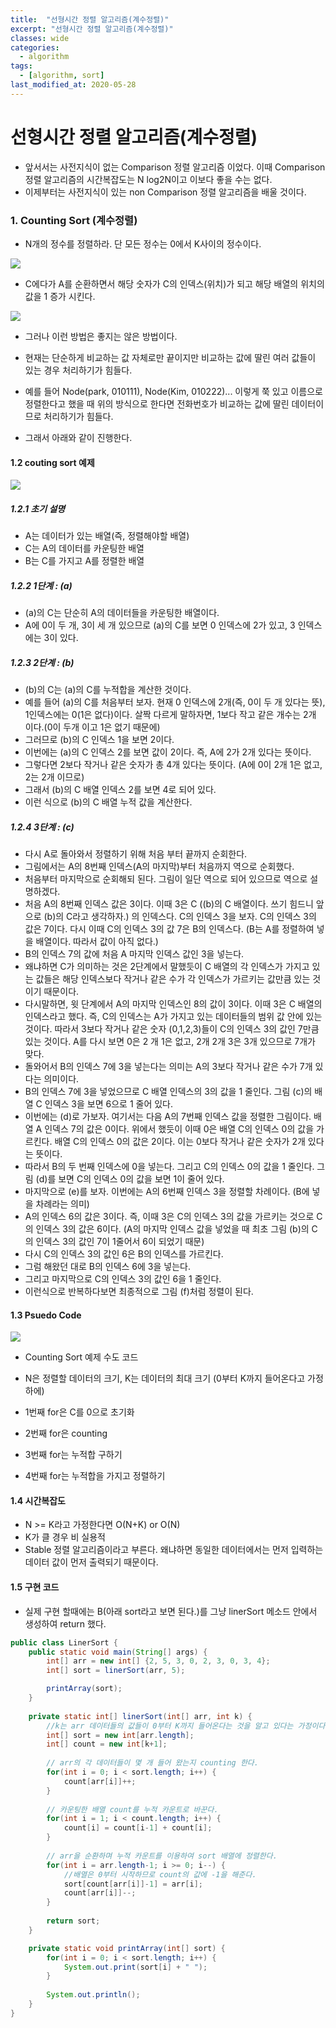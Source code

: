 ```yaml
---
title:  "선형시간 정렬 알고리즘(계수정렬)"
excerpt: "선형시간 정렬 알고리즘(계수정렬)"
classes: wide
categories:
  - algorithm
tags:
  - [algorithm, sort]
last_modified_at: 2020-05-28
---
```




# 선형시간 정렬 알고리즘(계수정렬)

* 앞서서는 사전지식이 없는 Comparison 정렬 알고리즘 이었다. 이때 Comparison 정렬 알고리즘의 시간복잡도는 N log2N이고 이보다 좋을 수는 없다.
* 이제부터는 사전지식이 있는 non Comparison 정렬 알고리즘을 배울 것이다.



### 1. Counting Sort (계수정렬)

* N개의 정수를 정렬하라. 단 모든 정수는 0에서 K사이의 정수이다.



![]({{site.url}}/assets/images/algo42.PNG)

* C에다가 A를 순환하면서 해당 숫자가 C의 인덱스(위치)가 되고 해당 배열의 위치의 값을 1 증가 시킨다.

![]({{site.url}}/assets/images/algo43.PNG)

* 그러나 이런 방법은 좋지는 않은 방법이다.
* 현재는 단순하게 비교하는 값 자체로만 끝이지만 비교하는 값에 딸린 여러 값들이 있는 경우 처리하기가 힘들다.
* 예를 들어 Node(park, 010111), Node(Kim, 010222)... 이렇게 쭉 있고 이름으로 정렬한다고 했을 때 위의 방식으로 한다면 전화번호가 비교하는 값에 딸린 데이터이므로 처리하기가 힘들다.

* 그래서 아래와 같이 진행한다.

#### 1.2 couting sort 예제

![]({{site.url}}/assets/images/algo44.PNG)

##### 1.2.1 초기 설명

* A는 데이터가 있는 배열(즉, 정렬해야할 배열)
* C는 A의 데이터를 카운팅한 배열
* B는 C를 가지고 A를 정렬한 배열

##### 1.2.2 1단계 : (a)

* (a)의 C는 단순히 A의 데이터들을 카운팅한 배열이다. 
* A에 0이 두 개, 3이 세 개 있으므로 (a)의 C를 보면 0 인덱스에 2가 있고, 3 인덱스에는 3이 있다.

##### 1.2.3 2단계 : (b)

* (b)의 C는 (a)의 C를 누적합을 계산한 것이다.
* 예를 들어 (a)의 C를 처음부터 보자. 현재 0 인덱스에 2개(즉, 0이 두 개 있다는 뜻), 1인덱스에는 0(1은 없다)이다. 살짝 다르게 말하자면, 1보다 작고 같은 개수는 2개 이다.(0이 두개 이고 1은 없기 때문에)
* 그러므로 (b)의 C 인덱스 1을 보면 2이다.
* 이번에는 (a)의 C 인덱스 2를 보면 값이 2이다. 즉, A에 2가 2개 있다는 뜻이다.
* 그렇다면 2보다 작거나 같은 숫자가 총 4개 있다는 뜻이다. (A에 0이 2개 1은 없고, 2는 2개 이므로)
* 그래서 (b)의 C 배열 인덱스 2를 보면 4로 되어 있다. 
* 이런 식으로 (b)의 C 배열 누적 값을 계산한다.

##### 1.2.4 3단계 : (c)

* 다시 A로 돌아와서 정렬하기 위해 처음 부터 끝까지 순회한다.
* 그림에서는 A의 8번째 인덱스(A의 마지막)부터 처음까지 역으로 순회했다.
* 처음부터 마지막으로 순회해되 된다. 그림이 일단 역으로 되어 있으므로 역으로 설명하겠다.
* 처음 A의 8번째 인덱스 값은 3이다. 이때 3은 C ((b)의 C 배열이다. 쓰기 힘드니 앞으로 (b)의 C라고 생각하자.) 의 인덱스다. C의 인덱스 3을 보자. C의 인덱스 3의 값은 7이다. 다시 이때 C의 인덱스 3의 값 7은 B의 인덱스다. (B는 A를 정렬하여 넣을 배열이다. 따라서 값이 아직 없다.)
* B의 인덱스 7의 값에 처음 A 마지막 인덱스 값인 3을 넣는다.
* 왜냐하면 C가 의미하는 것은 2단계에서 말했듯이 C 배열의 각 인덱스가 가지고 있는 값들은 해당 인덱스보다 작거나 같은 수가 각 인덱스가 가르키는 값만큼 있는 것이기 때문이다.
* 다시말하면, 윗 단계에서 A의 마지막 인덱스인 8의 값이 3이다. 이때 3은 C 배열의 인덱스라고 했다. 즉, C의 인덱스는 A가 가지고 있는 데이터들의 범위 값 안에 있는 것이다. 따라서 3보다 작거나 같은 숫자 (0,1,2,3)들이 C의 인덱스 3의 값인 7만큼 있는 것이다. A를 다시 보면 0은 2 개 1은 없고, 2개 2개 3은 3개 있으므로 7개가 맞다.
* 돌와어서 B의 인덱스 7에 3을 넣는다는 의미는 A의 3보다 작거나 같은 수가 7개 있다는 의미이다.
* B의 인덱스 7에 3을 넣었으므로 C 배열 인덱스의 3의 값을 1 줄인다. 그림 (c)의 배열 C 인덱스 3을 보면 6으로 1 줄어 있다.
* 이번에는 (d)로 가보자. 여기서는 다음 A의 7번째 인덱스 값을 정렬한 그림이다. 배열 A 인덱스 7의 값은 0이다. 위에서 했듯이 이때 0은 배열 C의 인덱스 0의 값을 가르킨다. 배열 C의 인덱스 0의 값은 2이다. 이는 0보다 작거나 같은 숫자가 2개 있다는 뜻이다. 
* 따라서 B의 두 번째 인덱스에 0을 넣는다. 그리고 C의 인덱스 0의 값을 1 줄인다. 그림 (d)를 보면 C의 인덱스 0의 값을 보면 1이 줄어 있다.
* 마지막으로 (e)를 보자. 이번에는 A의 6번째 인덱스 3을 정렬할 차례이다. (B에 넣을 차례라는 의미)
* A의 인덱스 6의 값은 3이다. 즉, 이때 3은 C의 인덱스 3의 값을 가르키는 것으로 C의 인덱스 3의 값은 6이다. (A의 마지막 인덱스 값을 넣었을 때  최초 그림 (b)의 C의 인덱스 3의 값인 7이 1줄어서 6이 되었기 때문)
* 다시 C의 인덱스 3의 값인 6은 B의 인덱스를 가르킨다. 
* 그럼 해왔던 대로 B의 인덱스 6에 3을 넣는다.
* 그리고 마지막으로 C의 인덱스 3의 값인 6을 1 줄인다.
* 이런식으로 반복하다보면 최종적으로 그림 (f)처럼 정렬이 된다.



#### 1.3 Psuedo Code

![]({{site.url}}/assets/images/algo45.PNG)

* Counting Sort 예제 수도 코드

* N은 정렬할 데이터의 크기, K는 데이터의 최대 크기 (0부터 K까지 들어온다고 가정하에)

* 1번째 for은 C를 0으로 초기화
* 2번째 for은 counting
* 3번째 for는 누적합 구하기
* 4번째 for는 누적합을 가지고 정렬하기



#### 1.4 시간복잡도

* N >= K라고 가정한다면 O(N+K) or O(N)
* K가 클 경우 비 실용적
* Stable 정렬 알고리즘이라고 부른다. 왜냐하면 동일한 데이터에서는 먼저 입력하는 데이터 값이 먼저 출력되기 때문이다.



#### 1.5 구현 코드

* 실제 구현 할때에는 B(아래 sort라고 보면 된다.)를 그냥 linerSort 메소드 안에서 생성하여 return 했다.

```java
public class LinerSort {
	public static void main(String[] args) {
		int[] arr = new int[] {2, 5, 3, 0, 2, 3, 0, 3, 4};
		int[] sort = linerSort(arr, 5);

		printArray(sort);
	}
	
	private static int[] linerSort(int[] arr, int k) {
		//k는 arr 데이터들의 값들이 0부터 K까지 들어온다는 것을 알고 있다는 가정이다.
		int[] sort = new int[arr.length];
		int[] count = new int[k+1];
		
		// arr의 각 데이터들이 몇 개 들어 왔는지 counting 한다.
		for(int i = 0; i < sort.length; i++) {
			count[arr[i]]++;
		}
		
		// 카운팅한 배열 count를 누적 카운트로 바꾼다.
		for(int i = 1; i < count.length; i++) {
			count[i] = count[i-1] + count[i];
		}
		
		// arr을 순환하며 누적 카운트를 이용하여 sort 배열에 정렬한다.
		for(int i = arr.length-1; i >= 0; i--) {
			//배열은 0부터 시작하므로 count의 값에 -1을 해준다.
			sort[count[arr[i]]-1] = arr[i];
			count[arr[i]]--;
		}
		
		return sort;
	}

	private static void printArray(int[] sort) {
		for(int i = 0; i < sort.length; i++) {
			System.out.print(sort[i] + " ");
		}
		
		System.out.println();
	}
}
```

